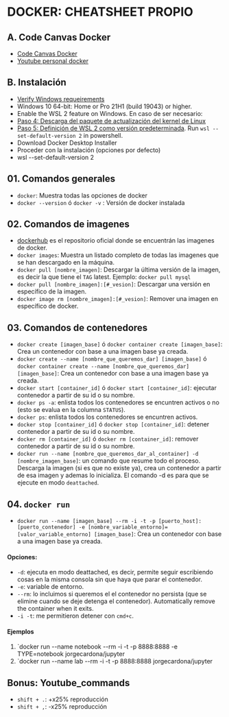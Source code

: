 # DOCKER: CHEATSHEET PROPIO

## A. Code Canvas Docker
- [Code Canvas Docker](https://docs.google.com/presentation/d/1Ajv443VrFU6ks8x-0YY5-cEBpvB_4swAX5_pQSWuYmg/edit#slide=id.g1c9ad9ef6e5_0_6)
- [Youtube personal docker](https://www.youtube.com/playlist?list=PLrJvjnSL5aF7YtpEFzc6qdLt7y0BdJVyY)

## B. Instalación
- [Verify Windows requeirements](https://docs.docker.com/desktop/install/windows-install/)
- Windows 10 64-bit: Home or Pro 21H1 (build 19043) or higher.
- Enable the WSL 2 feature on Windows. En caso de ser necesario: 
- [Paso 4: Descarga del paquete de actualización del kernel de Linux](https://learn.microsoft.com/es-es/windows/wsl/install-manual#step-4---download-the-linux-kernel-update-package)
- [Paso 5: Definición de WSL 2 como versión predeterminada](https://learn.microsoft.com/es-es/windows/wsl/install-manual#step-5---set-wsl-2-as-your-default-version). Run `wsl --set-default-version 2` in powershell.
- Download Docker Desktop Installer
- Proceder con la instalación (opciones por defecto)
- wsl --set-default-version 2

## 01. Comandos generales
- `docker`: Muestra todas las opciones de docker
- `docker --version` ó `docker -v` : Versión de docker instalada

## 02. Comandos de imagenes
- [dockerhub](https://hub.docker.com/) es el repositorio oficial donde se encuentrán las imagenes de docker.
- `docker images`: Muestra un listado completo de todas las imagenes que se han descargado en la máquina.
- `docker pull [nombre_imagen]`: Descargar la última versión de la imagen, es decir la que tiene el `TAG` latest. Ejemplo: `docker pull mysql`
- `docker pull [nombre_imagen]:[#_vesion]`: Descargar una versión en específico de la imagen.
- `docker image rm [nombre_imagen]:[#_vesion]`: Remover una imagen en específico de docker.

## 03. Comandos de contenedores
- `docker create [imagen_base]` ó `docker container create [imagen_base]`: Crea un contenedor con base a una imagen base ya creada.
- `docker create --name [nombre_que_queremos_dar] [imagen_base]` ó `docker container create --name [nombre_que_queremos_dar] [imagen_base]`: Crea un contenedor con base a una imagen base ya creada.
- `docker start [container_id]` ó `docker start [container_id]`: ejecutar contenedor a partir de su id o su nombre.
- `docker ps -a`: enlista todos los contenedores se encuntren activos o no (esto se evalua en la columna `STATUS`).
- `docker ps`: enlista todos los contenedores se encuntren activos.
- `docker stop [container_id]` ó `docker stop [container_id]`: detener contenedor a partir de su id o su nombre.
- `docker rm [container_id]` ó `docker rm [container_id]`: remover contenedor a partir de su id o su nombre.
- `docker run --name [nombre_que_queremos_dar_al_container] -d [nombre_imagen_base]`: un comando que resume todo el proceso. Descarga la imagen (si es que no existe ya), crea un contenedor a partir de esa imagen y ademas lo inicializa. El comando -d es para que se ejecute en modo `deattached`.

## 04. `docker run`
- `docker run --name [imagen_base] --rm -i -t -p [puerto_host]:[puerto_contenedor] -e [nombre_variable_entorno]=[valor_variable_entorno] [imagen_base]`: Crea un contenedor con base a una imagen base ya creada.

#### Opciones:
- `-d`: ejecuta en modo deattached, es decir, permite seguir escribiendo cosas en la misma consola sin que haya que parar el contenedor.
- `-e`: variable de entorno.
- `--rm`: lo incluimos si queremos el el contenedor no persista (que se elimine cuando se deje detenga el contenedor). Automatically remove the container when it exits.
- `-i -t`: me permitieron detener con `cmd+c`.

#### Ejemplos
1. `docker run --name notebook --rm -i -t -p 8888:8888 -e TYPE=notebook jorgecardona/jupyter
2. `docker run --name lab --rm -i -t -p 8888:8888 jorgecardona/jupyter


## Bonus: Youtube_commands
- `shift + .`: +x25% reproducción
- `shift + ,`: -x25% reproducción
